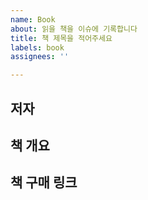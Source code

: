 ```yaml
---
name: Book
about: 읽을 책을 이슈에 기록합니다
title: 책 제목을 적어주세요
labels: book
assignees: ''

---
```


## 저자

## 책 개요

## 책 구매 링크
